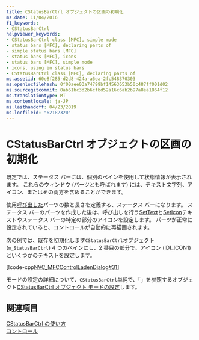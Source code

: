```yaml
---
title: CStatusBarCtrl オブジェクトの区画の初期化
ms.date: 11/04/2016
f1_keywords:
- CStatusBarCtrl
helpviewer_keywords:
- CStatusBarCtrl class [MFC], simple mode
- status bars [MFC], declaring parts of
- simple status bars [MFC]
- status bars [MFC], icons
- status bars [MFC], simple mode
- icons, using in status bars
- CStatusBarCtrl class [MFC], declaring parts of
ms.assetid: 60e8f285-d2d8-424a-a6ea-2fc548370303
ms.openlocfilehash: 0f00aee03a74799bf14563653b50c487ff001d02
ms.sourcegitcommit: 0ab61bc3d2b6cfbd52a16c6ab2b97a8ea1864f12
ms.translationtype: MT
ms.contentlocale: ja-JP
ms.lasthandoff: 04/23/2019
ms.locfileid: "62182320"
---
```

# <a name="initializing-the-parts-of-a-cstatusbarctrl-object"></a>CStatusBarCtrl オブジェクトの区画の初期化

既定では、ステータス バーには、個別のペインを使用して状態情報が表示されます。 これらのウィンドウ (パーツとも呼ばれます) には、テキスト文字列、アイコン、またはその両方を含めることができます。

使用[呼び出した](../mfc/reference/cstatusbarctrl-class.md#setparts)パーツの数と長さを定義する、ステータス バーになります。 ステータス バーのパーツを作成した後は、呼び出しを行う[SetText](../mfc/reference/cstatusbarctrl-class.md#settext)と[SetIcon](../mfc/reference/cstatusbarctrl-class.md#seticon)テキストやステータス バーの特定の部分のアイコンを設定します。 パーツが正常に設定されていると、コントロールが自動的に再描画されます。

次の例では、既存を初期化します`CStatusBarCtrl`オブジェクト (`m_StatusBarCtrl`) 4 つのペインにし、2 番目の部分で、アイコン (IDI_ICON1) といくつかのテキストを設定します。

[!code-cpp[NVC_MFCControlLadenDialog#31](../mfc/codesnippet/cpp/initializing-the-parts-of-a-cstatusbarctrl-object_1.cpp)]

モードの設定の詳細について、`CStatusBarCtrl`単純で、「」を参照するオブジェクト[CStatusBarCtrl オブジェクト モードの設定](../mfc/setting-the-mode-of-a-cstatusbarctrl-object.md)します。

## <a name="see-also"></a>関連項目

[CStatusBarCtrl の使い方](../mfc/using-cstatusbarctrl.md)<br/>
[コントロール](../mfc/controls-mfc.md)

